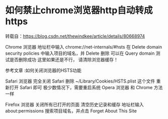# 如何禁止chrome浏览器http自动转成https

转载自：https://blog.csdn.net/thewindkee/article/details/80668974

Chrome 浏览器
地址栏中输入 chrome://net-internals/#hsts
在 Delete domain security policies 中输入项目的域名，并 Delete 删除
可以在 Query domain 测试是否删除成功
这里如果还是不行， 请清除浏览器缓存！


参考文章  :如何关闭浏览器的HSTS功能

Safari 浏览器
完全关闭 Safari
删除 ~/Library/Cookies/HSTS.plist 这个文件
重新打开 Safari 即可
极少数情况下，需要重启系统
Opera 浏览器
和 Chrome 方法一样

Firefox 浏览器
关闭所有已打开的页面
清空历史记录和缓存
地址栏输入 about:permissions
搜索项目域名，并点击 Forget About This Site

